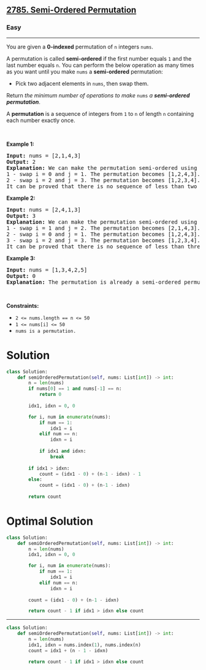 <h2><a href="https://leetcode.com/problems/semi-ordered-permutation">2785. Semi-Ordered Permutation</a></h2><h3>Easy</h3><hr><p>You are given a <strong>0-indexed</strong> permutation of <code>n</code> integers <code>nums</code>.</p>

<p>A permutation is called <strong>semi-ordered</strong> if the first number equals <code>1</code> and the last number equals <code>n</code>. You can perform the below operation as many times as you want until you make <code>nums</code> a <strong>semi-ordered</strong> permutation:</p>

<ul>
	<li>Pick two adjacent elements in <code>nums</code>, then swap them.</li>
</ul>

<p>Return <em>the minimum number of operations to make </em><code>nums</code><em> a <strong>semi-ordered permutation</strong></em>.</p>

<p>A <strong>permutation</strong> is a sequence of integers from <code>1</code> to <code>n</code> of length <code>n</code> containing each number exactly once.</p>

<p>&nbsp;</p>
<p><strong class="example">Example 1:</strong></p>

<pre>
<strong>Input:</strong> nums = [2,1,4,3]
<strong>Output:</strong> 2
<strong>Explanation:</strong> We can make the permutation semi-ordered using these sequence of operations: 
1 - swap i = 0 and j = 1. The permutation becomes [1,2,4,3].
2 - swap i = 2 and j = 3. The permutation becomes [1,2,3,4].
It can be proved that there is no sequence of less than two operations that make nums a semi-ordered permutation. 
</pre>

<p><strong class="example">Example 2:</strong></p>

<pre>
<strong>Input:</strong> nums = [2,4,1,3]
<strong>Output:</strong> 3
<strong>Explanation:</strong> We can make the permutation semi-ordered using these sequence of operations:
1 - swap i = 1 and j = 2. The permutation becomes [2,1,4,3].
2 - swap i = 0 and j = 1. The permutation becomes [1,2,4,3].
3 - swap i = 2 and j = 3. The permutation becomes [1,2,3,4].
It can be proved that there is no sequence of less than three operations that make nums a semi-ordered permutation.
</pre>

<p><strong class="example">Example 3:</strong></p>

<pre>
<strong>Input:</strong> nums = [1,3,4,2,5]
<strong>Output:</strong> 0
<strong>Explanation:</strong> The permutation is already a semi-ordered permutation.
</pre>

<p>&nbsp;</p>
<p><strong>Constraints:</strong></p>

<ul>
	<li><code>2 &lt;= nums.length == n &lt;= 50</code></li>
	<li><code>1 &lt;= nums[i]&nbsp;&lt;= 50</code></li>
	<li><code>nums is a permutation.</code></li>
</ul>

# Solution 
```python
class Solution:
    def semiOrderedPermutation(self, nums: List[int]) -> int:
        n = len(nums)
        if nums[0] == 1 and nums[-1] == n:
            return 0
        
        idx1, idxn = 0, 0

        for i, num in enumerate(nums):
            if num == 1:
                idx1 = i
            elif num == n:
                idxn = i
            
            if idx1 and idxn:
                break 
        
        if idx1 > idxn:
            count = (idx1 - 0) + (n-1 - idxn) - 1
        else:
            count = (idx1 - 0) + (n-1 - idxn)
        
        return count
```
# Optimal Solution
```python
class Solution:
    def semiOrderedPermutation(self, nums: List[int]) -> int:
        n = len(nums)
        idx1, idxn = 0, 0

        for i, num in enumerate(nums):
            if num == 1:
                idx1 = i
            elif num == n:
                idxn = i
        
        count = (idx1 - 0) + (n-1 - idxn)

        return count - 1 if idx1 > idxn else count 
```
---
```python
class Solution:
    def semiOrderedPermutation(self, nums: List[int]) -> int:
        n = len(nums)
        idx1, idxn = nums.index(1), nums.index(n)
        count = idx1 + (n - 1 - idxn)

        return count - 1 if idx1 > idxn else count 
```
